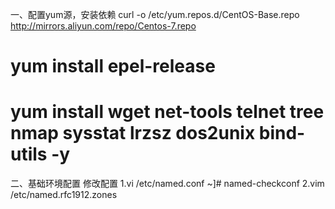 一、配置yum源，安装依赖
curl -o /etc/yum.repos.d/CentOS-Base.repo http://mirrors.aliyun.com/repo/Centos-7.repo
# yum install epel-release
# yum install wget net-tools telnet tree nmap sysstat lrzsz dos2unix bind-utils -y
二、基础环境配置
修改配置
1.vi /etc/named.conf
~]# named-checkconf
2.vim /etc/named.rfc1912.zones
